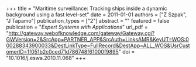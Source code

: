 +++
title = "Maritime surveillance: Tracking ships inside a dynamic background using a fast level-set"
date = 2011-01-01
authors = ["Z Szpak", "J Tapamo"]
publication_types = ["2"]
abstract = ""
featured = false
publication = "*Expert Systems with Applications*"
url_pdf = "http://gateway.webofknowledge.com/gateway/Gateway.cgi?GWVersion=2&SrcApp=PARTNER_APP&SrcAuth=LinksAMR&KeyUT=WOS:000288343900033&DestLinkType=FullRecord&DestApp=ALL_WOS&UsrCustomerID=1f051b2c0ced71d786748f61000f9895"
doi = "10.1016/j.eswa.2010.11.068"
+++

